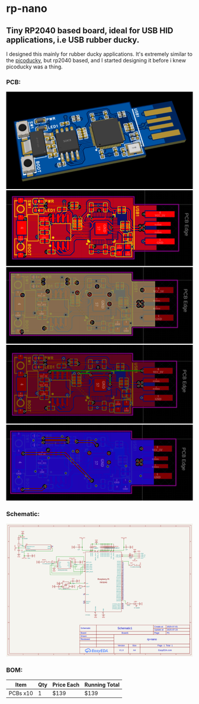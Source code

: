 # rp-nano
## Tiny RP2040 based board, ideal for USB HID applications, i.e USB rubber ducky.

I designed this mainly for rubber ducky applications. It's extremely similar to the [picoducky](https://github.com/Outdatedcandy92/PicoDucky), but rp2040 based, and I started designing it before i knew picoducky was a thing.

### PCB:
![](images/3d1.png)
![](images/top.png)
![](images/inner1.png)
![](images/inner2.png)
![](images/bottom.png)
### Schematic:
![](images/sch2.png)
### BOM:

| Item     | Qty | Price Each | Running Total |
|-         |-    |-           |-              |
| PCBs x10 | 1   | $139       | $139          |
